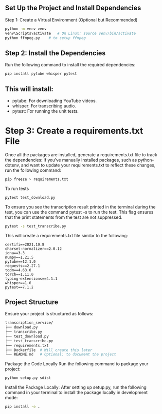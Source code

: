 ## Set Up the Project and Install Dependencies

Step 1: Create a Virtual Environment (Optional but Recommended)

```bash
python -m venv venv
venv\Scripts\activate   # On Linux: source venv/bin/activate
python ffmpeg.py    # to setup ffmpeg
```

## Step 2: Install the Dependencies

Run the following command to install the required dependencies:

```bash
pip install pytube whisper pytest
```

## This will install:

- pytube: For downloading YouTube videos.
- whisper: For transcribing audio.
- pytest: For running the unit tests.

# Step 3: Create a requirements.txt File

Once all the packages are installed, generate a requirements.txt file to track the dependencies:
If you've manually installed packages, such as python-dotenv, and want to update your requirements.txt to reflect these changes, run the following command:

```bash
pip freeze > requirements.txt
```

To run tests

```bash
pytest test_download.py

```

To ensure you see the transcription result printed in the terminal during the test, you can use the command pytest -s to run the test. This flag ensures that the print statements from the test are not suppressed.

```bash
pytest -s test_transcribe.py
```

This will create a requirements.txt file similar to the following:

```text
certifi==2021.10.8
charset-normalizer==2.0.12
idna==3.3
numpy==1.21.5
pytube==12.1.0
requests==2.27.1
tqdm==4.63.0
torch==1.11.0
typing-extensions==4.1.1
whisper==1.0
pytest==7.1.2
```

## Project Structure

Ensure your project is structured as follows:

```bash
transcription_service/
├── download.py
├── transcribe.py
├── test_download.py
├── test_transcribe.py
├── requirements.txt
├── Dockerfile  # Will create this later
└── README.md   # Optional: to document the project
```


Package the Code Locally
Run the following command to package your project:
```bash
python setup.py sdist
```


Install the Package Locally: After setting up setup.py, run the following command in your terminal to install the package locally in development mode:

```bash
pip install -e .
```